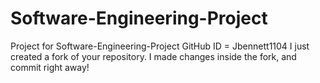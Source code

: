# Software-Engineering-Project
Project for Software-Engineering-Project
GitHub ID = Jbennett1104
I just created a fork of your repository. I made changes inside the fork, and commit right away!
